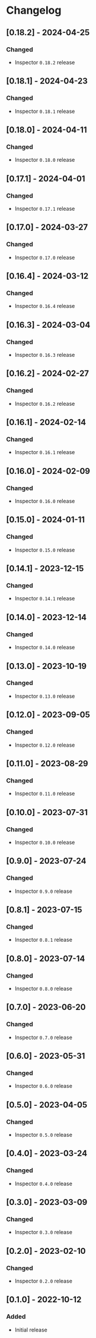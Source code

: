
# Changelog

## [0.18.2] - 2024-04-25

### Changed

- Inspector `0.18.2` release

## [0.18.1] - 2024-04-23

### Changed

- Inspector `0.18.1` release

## [0.18.0] - 2024-04-11

### Changed

- Inspector `0.18.0` release

## [0.17.1] - 2024-04-01

### Changed

- Inspector `0.17.1` release

## [0.17.0] - 2024-03-27

### Changed

- Inspector `0.17.0` release

## [0.16.4] - 2024-03-12

### Changed

- Inspector `0.16.4` release

## [0.16.3] - 2024-03-04

### Changed

- Inspector `0.16.3` release

## [0.16.2] - 2024-02-27

### Changed

- Inspector `0.16.2` release

## [0.16.1] - 2024-02-14

### Changed

- Inspector `0.16.1` release

## [0.16.0] - 2024-02-09

### Changed

- Inspector `0.16.0` release

## [0.15.0] - 2024-01-11

### Changed

- Inspector `0.15.0` release

## [0.14.1] - 2023-12-15

### Changed

- Inspector `0.14.1` release

## [0.14.0] - 2023-12-14

### Changed

- Inspector `0.14.0` release

## [0.13.0] - 2023-10-19

### Changed

- Inspector `0.13.0` release

## [0.12.0] - 2023-09-05

### Changed

- Inspector `0.12.0` release

## [0.11.0] - 2023-08-29

### Changed

- Inspector `0.11.0` release

## [0.10.0] - 2023-07-31

### Changed

- Inspector `0.10.0` release

## [0.9.0] - 2023-07-24

### Changed

- Inspector `0.9.0` release

## [0.8.1] - 2023-07-15

### Changed

- Inspector `0.8.1` release

## [0.8.0] - 2023-07-14

### Changed

- Inspector `0.8.0` release

## [0.7.0] - 2023-06-20

### Changed

- Inspector `0.7.0` release

## [0.6.0] - 2023-05-31

### Changed

- Inspector `0.6.0` release

## [0.5.0] - 2023-04-05

### Changed

- Inspector `0.5.0` release

## [0.4.0] - 2023-03-24

### Changed

- Inspector `0.4.0` release

## [0.3.0] - 2023-03-09

### Changed

- Inspector `0.3.0` release

## [0.2.0] - 2023-02-10

### Changed

- Inspector `0.2.0` release

## [0.1.0] - 2022-10-12

### Added

- Initial release
